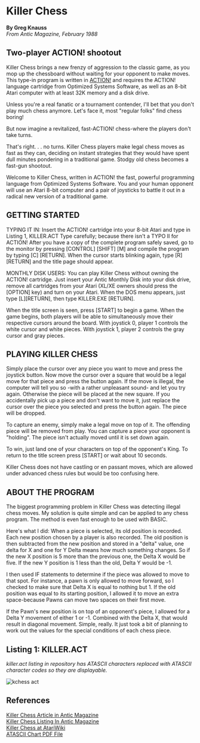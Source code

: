 <h1>Killer Chess</h1>
<strong>By Greg Knauss</strong></br>
<em>From Antic Magazine, February 1988</em>
<h2>Two-player ACTION! shootout</h2>
<p>Killer Chess brings a new frenzy of aggression to the classic game, as you mop up the chessboard without waiting for your opponent to make moves. This type-in program is written in <a href="http://www.atarimania.com/utility-atari-400-800-xl-xe-action_s10963.html">ACTION!</a> and requires the ACTION! language cartridge from Optimized Systems Software, as well as an 8-bit Atari computer with at least 32K memory and a disk drive.</p>

<p>Unless you're a real fanatic or a tournament contender, I'll bet that you don't play much chess anymore. Let's face it, most "regular folks" find chess boring!</p>

<p>But now imagine a revitalized, fast-ACTION! chess-where the players don't take turns.</p>

<p>That's right. . . no turns. Killer Chess players make legal chess moves as fast as they can, deciding on instant strategies that they would have spent dull minutes pondering in a traditional game. Stodgy old chess becomes a fast-gun shootout.</p>

<p>Welcome to Killer Chess, written in ACTION! the fast, powerful programming language from Optimized Systems Software. You and your human opponent will use an Atari 8-bit computer and a pair of joysticks to battle it out in a radical new version of a traditional game.</p>

<h2>GETTING STARTED</h2>
<p>TYPING IT IN: Insert the ACTION! cartridge into your 8-bit Atari and type in Listing 1, KILLER.ACT Type carefully; because there isn't a TYPO II for ACTION! After you have a copy of the complete program safely saved, go to the monitor by pressing [CONTROL] [SHIFT] [M] and compile the program by typing [C] [RETURN]. When the cursor starts blinking again, type [R] [RETURN] and the title page should appear.</p>

<p>MONTHLY DISK USERS: You can play Killer Chess without owning the ACTION! cartridge. Just insert your Antic Monthly Disk into your disk drive, remove all cartridges from your Atari (XL/XE owners should press the [OPTION] key) and turn on your Atari. When the DOS menu appears, just type [L][RETURN], then type KILLER.EXE [RETURN].</p>

<p>When the title screen is seen, press [START] to begin a game. When the game begins, both players will be able to simultaneously move their respective cursors around the board. With joystick 0, player 1 controls the white cursor and white pieces. With joystick 1, player 2 controls the gray cursor and gray pieces.</p>

<h2>PLAYING KILLER CHESS</h2>
<p>Simply place the cursor over any piece you want to move and press the joystick button. Now move the cursor over a square that would be a legal move for that piece and press the button again. If the move is illegal, the computer will tell you so -with a rather unpleasant sound- and let you try again. Otherwise the piece will be placed at the new square. If you accidentally pick up a piece and don't want to move it, just replace the cursor over the piece you selected and press the button again. The piece will be dropped.</p>

<p>To capture an enemy, simply make a legal move on top of it. The offending piece will be removed from play. You can capture a piece your opponent is "holding". The piece isn't actually moved until it is set down again.</p>

<p>To win, just land one of your characters on top of the opponent's King. To return to the title screen press [START] or wait about 10 seconds.</p>

<p>Killer Chess does not have castling or en passant moves, which are allowed under advanced chess rules but would be too confusing here.</p>

<h2>ABOUT THE PROGRAM</h2>
<p>The biggest programming problem in Killer Chess was detecting illegal chess moves. My solution is quite simple and can be applied to any chess program. The method is even fast enough to be used with BASIC.</p>

<p>Here's what I did: When a piece is selected, its old position is recorded. Each new position chosen by a player is also recorded. The old position is then subtracted from the new position and stored in a "delta" value, one delta for X and one for Y Delta means how much something changes. So if the new X position is 5 more than the previous one, the Delta X would be five. If the new Y position is 1 less than the old, Delta Y would be -1.</p>

<p>I then used IF statements to determine if the piece was allowed to move to that spot. For instance, a pawn is only allowed to move forward, so I checked to make sure that Delta X is equal to nothing but 1. If the old position was equal to its starting position, I allowed it to move an extra space-because Pawns can move two spaces on their first move.</p>

<p>If the Pawn's new position is on top of an opponent's piece, I allowed for a Delta Y movement of either 1 or -1. Combined with the Delta X, that would result in diagonal movement. Simple, really. It just took a bit of planning to work out the values for the special conditions of each chess piece.</p>

<h2>Listing 1: KILLER.ACT</h2>
<em>killer.act listing in repository has ATASCII characters replaced with ATASCII character codes so they are displayable.</em></br>

![kchess act](https://user-images.githubusercontent.com/3913623/227076395-c7b36769-d04c-4360-8196-6e3fd0f88642.png)

<h2>References</h2>

<a href="https://archive.org/details/1988-02-anticmagazine/Antic_Vol_6-10_1988-02_Scanning_Images/page/n10/mode/1up?view=theater">Killer Chess Article in Antic Magazine</a></br>
<a href="https://archive.org/details/1988-02-anticmagazine/Antic_Vol_6-10_1988-02_Scanning_Images/page/n74/mode/1up?view=theater">Killer Chess Listing  In Antic Magazine</a></br>
<a href="https://atariwiki.org/wiki/Wiki.jsp?page=Killer%20Chess">Killer Chess at AtariWiki</a></br>
<a href="https://www.akk.org/~flo/ATASCII.pdf">ATASCII Chart PDF File</a></br>

